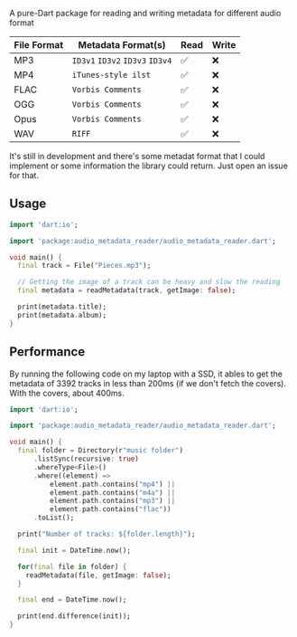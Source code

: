 A pure-Dart package for reading and writing metadata for different audio format

| File Format | Metadata Format(s)              | Read | Write |
| ----------- | ------------------------------- | ---- | ----- |
| MP3         | `ID3v1` `ID3v2` `ID3v3` `ID3v4` | ✅   | ❌    |
| MP4         | `iTunes-style ilst`             | ✅   | ❌    |
| FLAC        | `Vorbis Comments`               | ✅   | ❌    |
| OGG         | `Vorbis Comments`               | ✅   | ❌    |
| Opus        | `Vorbis Comments`               | ✅   | ❌    |
| WAV         | `RIFF`                          | ✅   | ❌    |

It's still in development and there's some metadat format that I could implement or some information the library could return. Just open an issue for that.

## Usage

```dart
import 'dart:io';

import 'package:audio_metadata_reader/audio_metadata_reader.dart';

void main() {
  final track = File("Pieces.mp3");

  // Getting the image of a track can be heavy and slow the reading
  final metadata = readMetadata(track, getImage: false);

  print(metadata.title);
  print(metadata.album);
}
```

## Performance

By running the following code on my laptop with a SSD, it ables to get the metadata of 3392 tracks in less than 200ms (if we don't fetch the covers). With the covers, about 400ms.

```dart
import 'dart:io';

import 'package:audio_metadata_reader/audio_metadata_reader.dart';

void main() {
  final folder = Directory(r"music folder")
      .listSync(recursive: true)
      .whereType<File>()
      .where((element) =>
          element.path.contains("mp4") ||
          element.path.contains("m4a") ||
          element.path.contains("mp3") ||
          element.path.contains("flac"))
      .toList();

  print("Number of tracks: ${folder.length}");

  final init = DateTime.now();

  for(final file in folder) {
    readMetadata(file, getImage: false);
  }

  final end = DateTime.now();

  print(end.difference(init));
}
```
